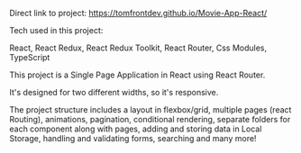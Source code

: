 Direct link to project: https://tomfrontdev.github.io/Movie-App-React/

Tech used in this project:

React, React Redux, React Redux Toolkit, React Router, Css Modules, TypeScript

This project is a Single Page Application in React using React Router.

It's designed for two different widths, so it's responsive.


The project structure includes a layout in flexbox/grid, multiple pages (react Routing), animations, pagination, conditional rendering, separate folders for each component along with pages, adding and storing data in Local Storage, handling and validating forms, searching and many more!

